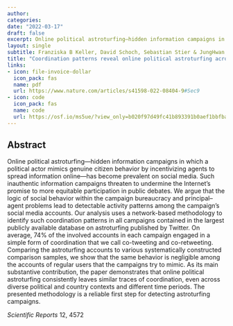 ```yaml
---
author: 
categories:
date: "2022-03-17"
draft: false
excerpt: Online political astroturfing—hidden information campaigns in which a political actor mimics genuine citizen behavior by incentivizing agents to spread information online—has become prevalent on social media. Such inauthentic information campaigns threaten to undermine the Internet’s promise to more equitable participation in public debates. We argue that the logic of social behavior within the campaign bureaucracy and principal–agent problems lead to detectable activity patterns among the campaign’s social media accounts...
layout: single
subtitle: Franziska B Keller, David Schoch, Sebastian Stier & JungHwan Yang
title: "Coordination patterns reveal online political astroturfing across the world"
links:
- icon: file-invoice-dollar
  icon_pack: fas
  name: pdf 
  url: https://www.nature.com/articles/s41598-022-08404-9#Sec9
- icon: code
  icon_pack: fas
  name: code
  url: https://osf.io/ms5ue/?view_only=b020f97d49fc41b893391b0aef1bbfba
---
```


## Abstract 
Online political astroturfing—hidden information campaigns in which a political actor mimics genuine citizen behavior by incentivizing agents to spread information online—has become prevalent on social media. Such inauthentic information campaigns threaten to undermine the Internet’s promise to more equitable participation in public debates. We argue that the logic of social behavior within the campaign bureaucracy and principal–agent problems lead to detectable activity patterns among the campaign’s social media accounts. Our analysis uses a network-based methodology to identify such coordination patterns in all campaigns contained in the largest publicly available database on astroturfing published by Twitter. On average, 74% of the involved accounts in each campaign engaged in a simple form of coordination that we call co-tweeting and co-retweeting. Comparing the astroturfing accounts to various systematically constructed comparison samples, we show that the same behavior is negligible among the accounts of regular users that the campaigns try to mimic. As its main substantive contribution, the paper demonstrates that online political astroturfing consistently leaves similar traces of coordination, even across diverse political and country contexts and different time periods. The presented methodology is a reliable first step for detecting astroturfing campaigns.

*Scientific Reports* 12, 4572